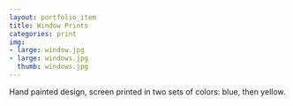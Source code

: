 ```yaml
---
layout: portfolio_item
title: Window Prints
categories: print
img:
- large: window.jpg
- large: windows.jpg
  thumb: windows.jpg
---
```


Hand painted design, screen printed in two sets of colors: blue, then yellow.
